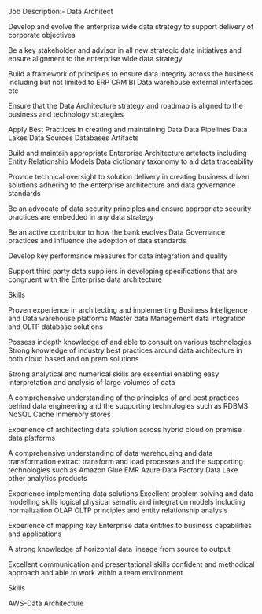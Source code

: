 Job Description:-
Data Architect

Develop and evolve the enterprise wide data strategy to support delivery of corporate objectives

Be a key stakeholder and advisor in all new strategic data initiatives and ensure alignment to the enterprise wide data strategy

Build a framework of principles to ensure data integrity across the business including but not limited to ERP CRM BI Data warehouse external interfaces etc

Ensure that the Data Architecture strategy and roadmap is aligned to the business and technology strategies

Apply Best Practices in creating and maintaining Data Data Pipelines Data Lakes Data Sources Databases Artifacts

Build and maintain appropriate Enterprise Architecture artefacts including Entity Relationship Models Data dictionary taxonomy to aid data traceability

Provide technical oversight to solution delivery in creating business driven solutions adhering to the enterprise architecture and data governance standards

Be an advocate of data security principles and ensure appropriate security practices are embedded in any data strategy

Be an active contributor to how the bank evolves Data Governance practices and influence the adoption of data standards

Develop key performance measures for data integration and quality

Support third party data suppliers in developing specifications that are congruent with the Enterprise data architecture

Skills

Proven experience in architecting and implementing Business Intelligence and Data warehouse platforms Master data Management data integration and OLTP database solutions

Possess indepth knowledge of and able to consult on various technologies Strong knowledge of industry best practices around data architecture in both cloud based and on prem solutions

Strong analytical and numerical skills are essential enabling easy interpretation and analysis of large volumes of data

A comprehensive understanding of the principles of and best practices behind data engineering and the supporting technologies such as RDBMS NoSQL Cache Inmemory stores

Experience of architecting data solution across hybrid cloud on premise data platforms

A comprehensive understanding of data warehousing and data transformation extract transform and load processes and the supporting technologies such as Amazon Glue EMR Azure Data Factory Data Lake other analytics products

Experience implementing data solutions Excellent problem solving and data modelling skills logical physical sematic and integration models including normalization OLAP OLTP principles and entity relationship analysis

Experience of mapping key Enterprise data entities to business capabilities and applications

A strong knowledge of horizontal data lineage from source to output

Excellent communication and presentational skills confident and methodical approach and able to work within a team environment

Skills

AWS-Data Architecture
